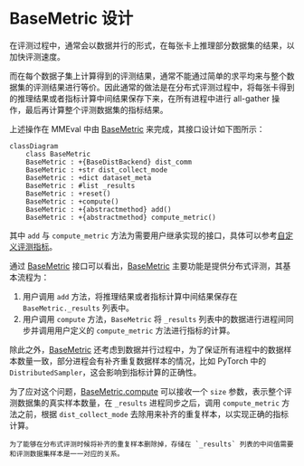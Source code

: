 # BaseMetric 设计

在评测过程中，通常会以数据并行的形式，在每张卡上推理部分数据集的结果，以加快评测速度。

而在每个数据子集上计算得到的评测结果，通常不能通过简单的求平均来与整个数据集的评测结果进行等价。因此通常的做法是在分布式评测过程中，将每张卡得到的推理结果或者指标计算中间结果保存下来，在所有进程中进行 all-gather 操作，最后再计算整个评测数据集的指标结果。

上述操作在 MMEval 中由 [BaseMetric](mmeval.core.BaseMetric) 来完成，其接口设计如下图所示：

```{mermaid}
classDiagram
    class BaseMetric
    BaseMetric : +{BaseDistBackend} dist_comm
    BaseMetric : +str dist_collect_mode
    BaseMetric : +dict dataset_meta
    BaseMetric : #list _results
    BaseMetric : +reset()
    BaseMetric : +compute()
    BaseMetric : +{abstractmethod} add()
    BaseMetric : +{abstractmethod} compute_metric()
```

其中 `add` 与 `compute_metric` 方法为需要用户继承实现的接口，具体可以参考[自定义评测指标](../tutorials/custom_metric.md)。

通过 [BaseMetric](mmeval.core.BaseMetric) 接口可以看出，[BaseMetric](mmeval.core.BaseMetric) 主要功能是提供分布式评测，其基本流程为：

1. 用户调用 `add` 方法，将推理结果或者指标计算中间结果保存在 `BaseMetric._results` 列表中。
2. 用户调用 `compute` 方法，`BaseMetric` 将 `_results` 列表中的数据进行进程间同步并调用用户定义的 `compute_metric` 方法进行指标的计算。

除此之外，[BaseMetric](mmeval.core.BaseMetric) 还考虑到数据并行过程中，为了保证所有进程中的数据样本数量一致，部分进程会有补齐重复数据样本的情况，比如 PyTorch 中的 `DistributedSampler`，这会影响到指标计算的正确性。

为了应对这个问题，[BaseMetric.compute](mmeval.core.BaseMetric.compute) 可以接收一个 `size` 参数，表示整个评测数据集的真实样本数量，在 `_results` 进程同步之后，调用 `compute_metric` 方法之前，根据 `dist_collect_mode` 去除用来补齐的重复样本，以实现正确的指标计算。

```{note}
为了能够在分布式评测时候将补齐的重复样本删除掉，存储在 `_results` 列表的中间值需要和评测数据集样本是一一对应的关系。
```
